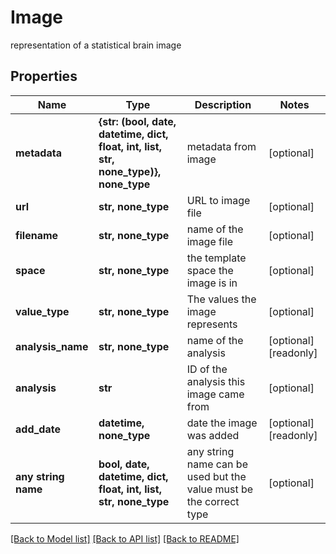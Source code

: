 # Image

representation of a statistical brain image

## Properties
Name | Type | Description | Notes
------------ | ------------- | ------------- | -------------
**metadata** | **{str: (bool, date, datetime, dict, float, int, list, str, none_type)}, none_type** | metadata from image | [optional] 
**url** | **str, none_type** | URL to image file | [optional] 
**filename** | **str, none_type** | name of the image file | [optional] 
**space** | **str, none_type** | the template space the image is in | [optional] 
**value_type** | **str, none_type** | The values the image represents | [optional] 
**analysis_name** | **str, none_type** | name of the analysis | [optional] [readonly] 
**analysis** | **str** | ID of the analysis this image came from | [optional] 
**add_date** | **datetime, none_type** | date the image was added | [optional] [readonly] 
**any string name** | **bool, date, datetime, dict, float, int, list, str, none_type** | any string name can be used but the value must be the correct type | [optional]

[[Back to Model list]](../README.md#documentation-for-models) [[Back to API list]](../README.md#documentation-for-api-endpoints) [[Back to README]](../README.md)


